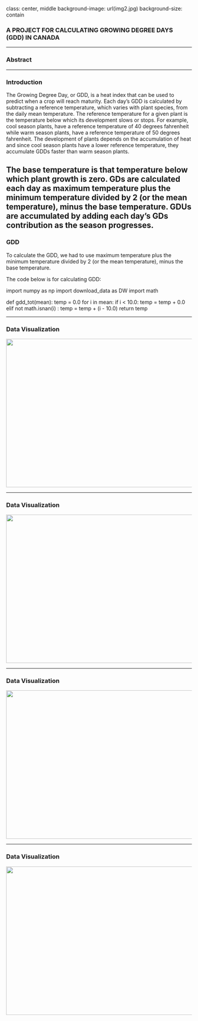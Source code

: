 class: center, middle
background-image: url(img2.jpg) 
background-size: contain

### A PROJECT FOR CALCULATING GROWING DEGREE DAYS (GDD) IN CANADA
     
---

### Abstract 
    
---

### Introduction
The Growing Degree Day, or GDD, is a heat index that can be used to predict when a crop will reach maturity. Each day’s GDD is calculated by subtracting a reference temperature, which varies with plant species, from the daily mean temperature.
The reference temperature for a given plant is the temperature below which its development slows or stops. For example, cool season plants, have a reference temperature of 40 degrees fahrenheit while warm season plants, have a reference temperature of 50 degrees fahrenheit.
The development of plants depends on the accumulation of heat and since cool season plants have a lower reference temperature, they accumulate GDDs faster than warm season plants.

The base temperature is that temperature below which plant growth is zero. GDs are calculated each day as maximum temperature plus the minimum temperature divided by 2 (or the mean temperature), minus the base temperature. GDUs are accumulated by adding each day’s GDs contribution as the season progresses.
---
    
### GDD
To calculate the GDD, we had to use maximum temperature plus the minimum temperature divided by 2 (or the mean temperature), minus the base temperature.

The code below is for calculating GDD:


import numpy as np
import download_data as DW
import math



def gdd_tot(mean):
     temp = 0.0
     for i in mean:
         if i < 10.0:
             temp = temp + 0.0
         elif not math.isnan(i) :
             temp = temp + (i - 10.0)
     return temp

---

### Data Visualization


<img src="/home/solidbay/group_project/Fig1.png" width="720" height="402"/>


---

### Data Visualization

<img src="/home/solidbay/group_project/Fig2.png" width="720" height="402"/>

---

### Data Visualization

<img src="/home/solidbay/group_project/Fig3.png" width="720" height="402"/>


---

### Data Visualization


<img src="/home/solidbay/group_project/Fig4.png" width="720" height="402"/>



  
